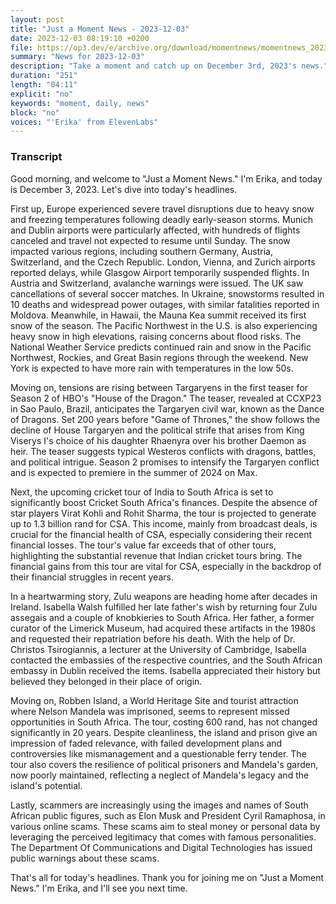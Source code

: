 ```yaml
---
layout: post
title: "Just a Moment News - 2023-12-03"
date: 2023-12-03 08:19:10 +0200
file: https://op3.dev/e/archive.org/download/momentnews/momentnews_2023-12-03.mp3
summary: "News for 2023-12-03"
description: "Take a moment and catch up on December 3rd, 2023's news."
duration: "251"
length: "04:11"
explicit: "no"
keywords: "moment, daily, news"
block: "no"
voices: "'Erika' from ElevenLabs"
---
```


### Transcript

Good morning, and welcome to "Just a Moment News." I'm Erika, and today is December 3, 2023. Let's dive into today's headlines.

First up, Europe experienced severe travel disruptions due to heavy snow and freezing temperatures following deadly early-season storms. Munich and Dublin airports were particularly affected, with hundreds of flights canceled and travel not expected to resume until Sunday. The snow impacted various regions, including southern Germany, Austria, Switzerland, and the Czech Republic. London, Vienna, and Zurich airports reported delays, while Glasgow Airport temporarily suspended flights. In Austria and Switzerland, avalanche warnings were issued. The UK saw cancellations of several soccer matches. In Ukraine, snowstorms resulted in 10 deaths and widespread power outages, with similar fatalities reported in Moldova. Meanwhile, in Hawaii, the Mauna Kea summit received its first snow of the season. The Pacific Northwest in the U.S. is also experiencing heavy snow in high elevations, raising concerns about flood risks. The National Weather Service predicts continued rain and snow in the Pacific Northwest, Rockies, and Great Basin regions through the weekend. New York is expected to have more rain with temperatures in the low 50s.

Moving on, tensions are rising between Targaryens in the first teaser for Season 2 of HBO's "House of the Dragon." The teaser, revealed at CCXP23 in Sao Paulo, Brazil, anticipates the Targaryen civil war, known as the Dance of Dragons. Set 200 years before "Game of Thrones," the show follows the decline of House Targaryen and the political strife that arises from King Viserys I's choice of his daughter Rhaenyra over his brother Daemon as heir. The teaser suggests typical Westeros conflicts with dragons, battles, and political intrigue. Season 2 promises to intensify the Targaryen conflict and is expected to premiere in the summer of 2024 on Max.

Next, the upcoming cricket tour of India to South Africa is set to significantly boost Cricket South Africa's finances. Despite the absence of star players Virat Kohli and Rohit Sharma, the tour is projected to generate up to 1.3 billion rand for CSA. This income, mainly from broadcast deals, is crucial for the financial health of CSA, especially considering their recent financial losses. The tour's value far exceeds that of other tours, highlighting the substantial revenue that Indian cricket tours bring. The financial gains from this tour are vital for CSA, especially in the backdrop of their financial struggles in recent years.

In a heartwarming story, Zulu weapons are heading home after decades in Ireland. Isabella Walsh fulfilled her late father's wish by returning four Zulu assegais and a couple of knobkieries to South Africa. Her father, a former curator of the Limerick Museum, had acquired these artifacts in the 1980s and requested their repatriation before his death. With the help of Dr. Christos Tsirogiannis, a lecturer at the University of Cambridge, Isabella contacted the embassies of the respective countries, and the South African embassy in Dublin received the items. Isabella appreciated their history but believed they belonged in their place of origin.

Moving on, Robben Island, a World Heritage Site and tourist attraction where Nelson Mandela was imprisoned, seems to represent missed opportunities in South Africa. The tour, costing 600 rand, has not changed significantly in 20 years. Despite cleanliness, the island and prison give an impression of faded relevance, with failed development plans and controversies like mismanagement and a questionable ferry tender. The tour also covers the resilience of political prisoners and Mandela's garden, now poorly maintained, reflecting a neglect of Mandela's legacy and the island's potential.

Lastly, scammers are increasingly using the images and names of South African public figures, such as Elon Musk and President Cyril Ramaphosa, in various online scams. These scams aim to steal money or personal data by leveraging the perceived legitimacy that comes with famous personalities. The Department Of Communications and Digital Technologies has issued public warnings about these scams.

That's all for today's headlines. Thank you for joining me on "Just a Moment News." I'm Erika, and I'll see you next time.
